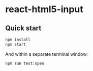 # react-html5-input

## Quick start

```bash
npm install
npm start
```

And within a separate terminal window:

```bash
npm run test:open
```
